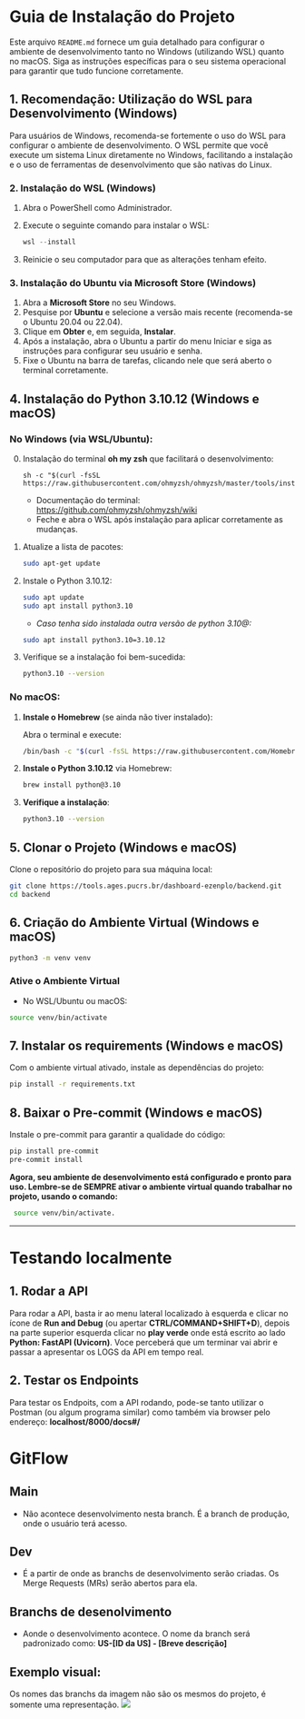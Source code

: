 # Guia de Instalação do Projeto

Este arquivo `README.md` fornece um guia detalhado para configurar o ambiente de desenvolvimento tanto no Windows (utilizando WSL) quanto no macOS. Siga as instruções específicas para o seu sistema operacional para garantir que tudo funcione corretamente.

## 1. Recomendação: Utilização do WSL para Desenvolvimento (Windows)

Para usuários de Windows, recomenda-se fortemente o uso do WSL para configurar o ambiente de desenvolvimento. O WSL permite que você execute um sistema Linux diretamente no Windows, facilitando a instalação e o uso de ferramentas de desenvolvimento que são nativas do Linux.

### 2. Instalação do WSL (Windows)

1. Abra o PowerShell como Administrador.
2. Execute o seguinte comando para instalar o WSL:

   ```powershell
   wsl --install
   ```

3. Reinicie o seu computador para que as alterações tenham efeito.

### 3. Instalação do Ubuntu via Microsoft Store (Windows)

1. Abra a **Microsoft Store** no seu Windows.
2. Pesquise por **Ubuntu** e selecione a versão mais recente (recomenda-se o Ubuntu 20.04 ou 22.04).
3. Clique em **Obter** e, em seguida, **Instalar**.
4. Após a instalação, abra o Ubuntu a partir do menu Iniciar e siga as instruções para configurar seu usuário e senha.
5. Fixe o Ubuntu na barra de tarefas, clicando nele que será aberto o terminal corretamente.

## 4. Instalação do Python 3.10.12 (Windows e macOS)

### No Windows (via WSL/Ubuntu):

0. Instalação do terminal **oh my zsh** que facilitará o desenvolvimento:

   ```wsl
   sh -c "$(curl -fsSL https://raw.githubusercontent.com/ohmyzsh/ohmyzsh/master/tools/install.sh)"
   ```

   - Documentação do terminal: https://github.com/ohmyzsh/ohmyzsh/wiki
   - Feche e abra o WSL após instalação para aplicar corretamente as mudanças.

1. Atualize a lista de pacotes:

   ```bash
   sudo apt-get update
   ```

2. Instale o Python 3.10.12:

   ```bash
   sudo apt update
   sudo apt install python3.10
   ```

   - _Caso tenha sido instalada outra versão de python 3.10@:_

   ```bash
   sudo apt install python3.10=3.10.12
   ```

3. Verifique se a instalação foi bem-sucedida:

   ```bash
   python3.10 --version
   ```

### No macOS:

1. **Instale o Homebrew** (se ainda não tiver instalado):

   Abra o terminal e execute:

   ```bash
   /bin/bash -c "$(curl -fsSL https://raw.githubusercontent.com/Homebrew/install/HEAD/install.sh)"
   ```

2. **Instale o Python 3.10.12** via Homebrew:

   ```bash
   brew install python@3.10
   ```

3. **Verifique a instalação**:

   ```bash
   python3.10 --version
   ```

## 5. Clonar o Projeto (Windows e macOS)

Clone o repositório do projeto para sua máquina local:

```bash
git clone https://tools.ages.pucrs.br/dashboard-ezenplo/backend.git
cd backend
```

## 6. Criação do Ambiente Virtual (Windows e macOS)

```bash
python3 -m venv venv
```

### Ative o Ambiente Virtual

- No WSL/Ubuntu ou macOS:

```bash
source venv/bin/activate
```

## 7. Instalar os requirements (Windows e macOS)

Com o ambiente virtual ativado, instale as dependências do projeto:

```bash
pip install -r requirements.txt
```

## 8. Baixar o Pre-commit (Windows e macOS)

Instale o pre-commit para garantir a qualidade do código:

```bash
pip install pre-commit
pre-commit install
```

**Agora, seu ambiente de desenvolvimento está configurado e pronto para uso. Lembre-se de SEMPRE ativar o ambiente virtual quando trabalhar no projeto, usando o comando:**

```bash
 source venv/bin/activate.
```

---

# Testando localmente

## 1. Rodar a API

Para rodar a API, basta ir ao menu lateral localizado à esquerda e clicar no ícone de **Run and Debug** (ou apertar **CTRL/COMMAND+SHIFT+D**), depois na parte superior esquerda clicar no **play verde** onde está escrito ao lado **Python: FastAPI (Uvicorn)**. Voce perceberá que um terminar vai abrir e passar a apresentar os LOGS da API em tempo real.

## 2. Testar os Endpoints

Para testar os Endpoits, com a API rodando, pode-se tanto utilizar o Postman (ou algum programa similar) como também via browser pelo endereço: **localhost/8000/docs#/**

# GitFlow

## Main

- Não acontece desenvolvimento nesta branch. É a branch de produção, onde o usuário terá acesso.

## Dev

- É a partir de onde as branchs de desenvolvimento serão criadas. Os Merge Requests (MRs) serão abertos para ela.

## Branchs de desenolvimento

- Aonde o desenvolvimento acontece. O nome da branch será padronizado como: **US-[ID da US] - [Breve descrição]**

## Exemplo visual:

Os nomes das branchs da imagem não são os mesmos do projeto, é somente uma representação.
<img src = "https://codigomaromba.com/wp-content/uploads/2019/01/gitflow-1.png?w=640">
